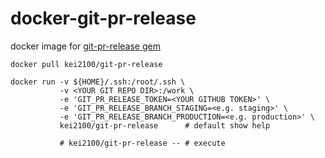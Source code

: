 docker-git-pr-release
====

docker image for [git-pr-release gem](https://rubygems.org/gems/git-pr-release)

```
docker pull kei2100/git-pr-release

docker run -v ${HOME}/.ssh:/root/.ssh \
           -v <YOUR GIT REPO DIR>:/work \
           -e 'GIT_PR_RELEASE_TOKEN=<YOUR GITHUB TOKEN>' \
           -e 'GIT_PR_RELEASE_BRANCH_STAGING=<e.g. staging>' \
           -e 'GIT_PR_RELEASE_BRANCH_PRODUCTION=<e.g. production>' \
           kei2100/git-pr-release      # default show help

           # kei2100/git-pr-release -- # execute
```

